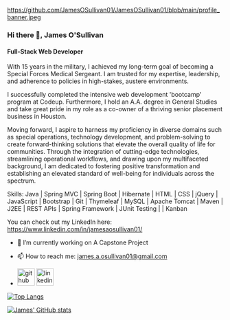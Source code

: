 https://github.com/JamesOSullivan01/JamesOSullivan01/blob/main/profile_banner.jpeg

### Hi there 👋, James O'Sullivan
#### Full-Stack Web Developer
With 15 years in the military, I achieved my long-term goal of becoming a Special Forces Medical Sergeant. I am trusted for my expertise, leadership, and adherence to policies in high-stakes, austere environments.

I successfully completed the intensive web development 'bootcamp' program at Codeup. Furthermore, I hold an A.A. degree in General Studies and take great pride in my role as a co-owner of a thriving senior placement business in Houston.

Moving forward, I aspire to harness my proficiency in diverse domains such as special operations, technology development, and problem-solving to create forward-thinking solutions that elevate the overall quality of life for communities. Through the integration of cutting-edge technologies, streamlining operational workflows, and drawing upon my multifaceted background, I am dedicated to fostering positive transformation and establishing an elevated standard of well-being for individuals across the spectrum.

Skills: Java | Spring MVC | Spring Boot | Hibernate | HTML | CSS | jQuery | JavaScript | Bootstrap | Git | Thymeleaf | MySQL | Apache Tomcat | Maven | J2EE | REST APIs | Spring Framework | JUnit Testing | | Kanban

You can check out my LinkedIn here: https://www.linkedin.com/in/jamesaosullivan01/

- 🔭 I’m currently working on A Capstone Project 
- 📫 How to reach me: james.a.osullivan01@gmail.com

- [<img src='https://cdn.jsdelivr.net/npm/simple-icons@3.0.1/icons/github.svg' alt='github' height='40'>](https://github.com/JamesOSullivan01)  [<img src='https://cdn.jsdelivr.net/npm/simple-icons@3.0.1/icons/linkedin.svg' alt='linkedin' height='40'>](https://www.linkedin.com/in/jamesaosullivan01/)  

[![Top Langs](https://github-readme-stats.vercel.app/api/top-langs/?username=JamesOSullivan01)](https://github.com/anuraghazra/github-readme-stats)

[![James' GitHub stats](https://github-readme-stats.vercel.app/api?username=JamesOSullivan01)](https://github.com/JamesOSullivan01/github-readme-stats)

